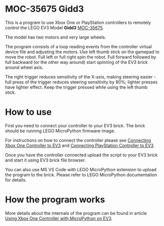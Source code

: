 # MOC-35675 Gidd3

This is a program to use Xbox One or PlayStation controllers to remotely control the LEGO EV3 Model **Gidd3** [MOC-35675](https://rebrickable.com/mocs/MOC-35675).

The model has two motors and very large wheels.

The program consists of a loop reading events from the controller virtual device file and adjusting the motors. 
Use left thumb stick on the gamepad to move the robot. Full left or full right spin the robot. Full forward
followed by full backward (or the other way around) start spinning of the EV3 brick around wheel axis.

The right trigger reduces sensitivity of the X-axis, making steering easier - full press of the trigger
reduces steering sensitivity by 90%; lighter presses have lighter effect. Keep the trigger
pressed while using the left thumb stick.

# How to use

First you need to connect your controller to your EV3 brick.
The brick should be running LEGO MicroPython firmware image.

For instructions on how to connect the controller please see 
[Connecting Xbox One Controller to EV3](https://github.com/hugbug/ev3/wiki/Connecting-Xbox-One-Controller-to-EV3-(EV3DEV-or-LEGO-MicroPython)) and [Connecting PlayStation Controller to EV3](https://github.com/hugbug/ev3/wiki/Connecting-PlayStation-Controller-to-EV3-(EV3DEV-or-LEGO-MicroPython)).

Once you have the controller connected upload the script to your EV3 brick and start it using EV3 brick file browser.

You can also use MS VS Code with LEGO MicroPython extension to upload the program to the brick.
Please refer to LEGO MicroPython documentation for details.

# How the program works

More details about the internals of the program can be found in article 
[Using Xbox One Controller with MicroPython on EV3](https://github.com/hugbug/ev3/wiki/Using-Xbox-One-Controller-with-MicroPython-on-EV3).
